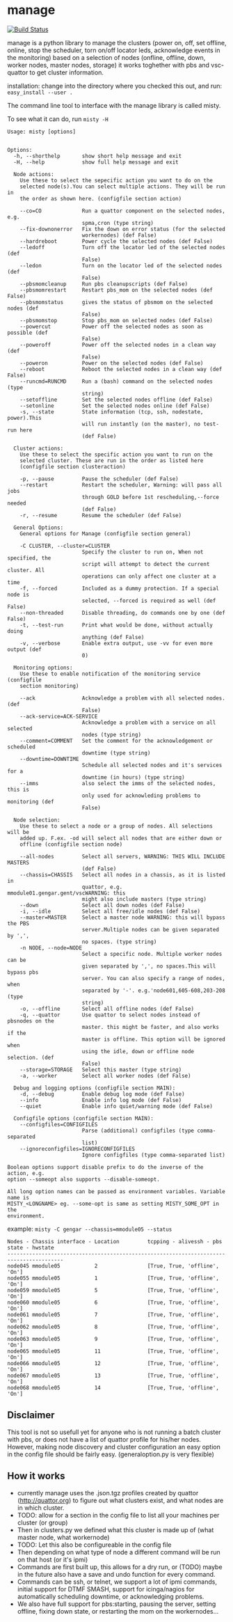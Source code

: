 manage
======

[![Build Status](https://jenkins1.ugent.be/buildStatus/icon?job=vsc-manage-python26)](https://jenkins1.ugent.be/view/VSC%20tools/job/vsc-manage-python26/)

manage is a python library to manage the clusters (power on, off, set offline, online, stop the scheduler, torn on/off locator leds, acknowledge events in the monitoring) based on a selection of nodes (onfline, offline, down, worker nodes, master nodes, storage)  it works toghether with pbs and vsc-quattor to get cluster information.

installation: change into the directory where you checked this out, and run:
`easy_install --user .`

The command line tool to interface with the manage library is called misty.

To see what it can do, run
`misty -H`
```
Usage: misty [options]


Options:
  -h, --shorthelp       show short help message and exit
  -H, --help            show full help message and exit

  Node actions:
    Use these to select the sepecific action you want to do on the
    selected node(s).You can select multiple actions. They will be run in
    the order as shown here. (configfile section action)

    --co=CO             Run a quattor component on the selected nodes, e.g.
                        spma,cron (type string)
    --fix-downonerror   Fix the down on error status (for the selected
                        workernodes) (def False)
    --hardreboot        Power cycle the selected nodes (def False)
    --ledoff            Turn off the locator led of the selected nodes (def
                        False)
    --ledon             Turn on the locator led of the selected nodes (def
                        False)
    --pbsmomcleanup     Run pbs cleanupscripts (def False)
    --pbsmomrestart     Restart pbs_mom on the selected nodes (def False)
    --pbsmomstatus      gives the status of pbsmom on the selected nodes (def
                        False)
    --pbsmomstop        Stop pbs_mom on selected nodes (def False)
    --powercut          Power off the selected nodes as soon as possible (def
                        False)
    --poweroff          Power off the selected nodes in a clean way (def
                        False)
    --poweron           Power on the selected nodes (def False)
    --reboot            Reboot the selected nodes in a clean way (def False)
    --runcmd=RUNCMD     Run a (bash) command on the selected nodes (type
                        string)
    --setoffline        Set the selected nodes offline (def False)
    --setonline         Set the selected nodes online (def False)
    -s, --state         State information (tcp, ssh, nodestate, power).This
                        will run instantly (on the master), no test-run here
                        (def False)

  Cluster actions:
    Use these to select the specific action you want to run on the
    selected cluster. These are run in the order as listed here
    (configfile section clusteraction)

    -p, --pause         Pause the scheduler (def False)
    --restart           Restart the scheduler, Warning: will pass all jobs
                        through GOLD before 1st rescheduling,--force needed
                        (def False)
    -r, --resume        Resume the scheduler (def False)

  General Options:
    General options for Manage (configfile section general)

    -C CLUSTER, --cluster=CLUSTER
                        Specify the cluster to run on, When not specified, the
                        script will attempt to detect the current cluster. All
                        operations can only affect one cluster at a time
    -f, --forced        Included as a dummy protection. If a special node is
                        selected, --forced is required as well (def False)
    --non-threaded      Disable threading, do commands one by one (def False)
    -t, --test-run      Print what would be done, without actually doing
                        anything (def False)
    -v, --verbose       Enable extra output, use -vv for even more output (def
                        0)

  Monitoring options:
    Use these to enable notification of the monitoring service (configfile
    section monitoring)

    --ack               Acknowledge a problem with all selected nodes. (def
                        False)
    --ack-service=ACK-SERVICE
                        Acknowledge a problem with a service on all selected
                        nodes (type string)
    --comment=COMMENT   Set the comment for the acknowledgement or scheduled
                        downtime (type string)
    --downtime=DOWNTIME
                        Schedule all selected nodes and it's services for a
                        downtime (in hours) (type string)
    --imms              also select the imms of the selected nodes, this is
                        only used for acknowleding problems to monitoring (def
                        False)

  Node selection:
    Use these to select a node or a group of nodes. All selections will be
    added up. F.ex. -od will select all nodes that are either down or
    offline (configfile section node)

    --all-nodes         Select all servers, WARNING: THIS WILL INCLUDE MASTERS
                        (def False)
    --chassis=CHASSIS   Select all nodes in a chassis, as it is listed in
                        quattor, e.g. mmodule01.gengar.gent/vscWARNING: this
                        might also include masters (type string)
    --down              Select all down nodes (def False)
    -i, --idle          Select all free/idle nodes (def False)
    --master=MASTER     Select a master node WARNING: this will bypass the PBS
                        server.Multiple nodes can be given separated by ',',
                        no spaces. (type string)
    -n NODE, --node=NODE
                        Select a specific node. Multiple worker nodes can be
                        given separated by ',', no spaces.This will bypass pbs
                        server. You can also specify a range of nodes, when
                        separated by '-'. e.g.'node601,605-608,203-208 (type
                        string)
    -o, --offline       Select all offline nodes (def False)
    -q, --quattor       Use quattor to select nodes instead of pbsnodes on the
                        master. this might be faster, and also works if the
                        master is offline. This option will be ignored when
                        using the idle, down or offline node selection. (def
                        False)
    --storage=STORAGE   Select this master (type string)
    -a, --worker        Select all worker nodes (def False)

  Debug and logging options (configfile section MAIN):
    -d, --debug         Enable debug log mode (def False)
    --info              Enable info log mode (def False)
    --quiet             Enable info quiet/warning mode (def False)

  Configfile options (configfile section MAIN):
    --configfiles=CONFIGFILES
                        Parse (additional) configfiles (type comma-separated
                        list)
    --ignoreconfigfiles=IGNORECONFIGFILES
                        Ignore configfiles (type comma-separated list)

Boolean options support disable prefix to do the inverse of the action, e.g.
option --someopt also supports --disable-someopt.

All long option names can be passed as environment variables. Variable name is
MISTY_<LONGNAME> eg. --some-opt is same as setting MISTY_SOME_OPT in the
environment.
```

example:
`misty -C gengar --chassis=mmodule05 --status`
```
Nodes - Chassis interface - Location         tcpping - alivessh - pbs state - hwstate
----------------------------------------------------------------------------------------
node045 mmodule05           2                [True, True, 'offline', 'On']
node055 mmodule05           1                [True, True, 'offline', 'On']
node059 mmodule05           5                [True, True, 'offline', 'On']
node060 mmodule05           6                [True, True, 'offline', 'On']
node061 mmodule05           7                [True, True, 'offline', 'On']
node062 mmodule05           8                [True, True, 'offline', 'On']
node063 mmodule05           9                [True, True, 'offline', 'On']
node065 mmodule05           11               [True, True, 'offline', 'On']
node066 mmodule05           12               [True, True, 'offline', 'On']
node067 mmodule05           13               [True, True, 'offline', 'On']
node068 mmodule05           14               [True, True, 'offline', 'On']
```

Disclaimer
---------
This tool is not so usefull yet for anyone who is not running a batch cluster with pbs, or does not have a list of quattor profile for his/her nodes.
However, making node discovery and cluster configuration an easy option in the config file should be fairly easy. (generaloption.py is very flexible)

How it works
-------------
- currently manage uses the .json.tgz profiles created by quattor (http://quattor.org) to figure out what clusters exist, and what nodes are in which
cluster.
 - TODO: allow for a section in the config file to list all your machines per cluster (or group)
- Then in clusters.py we defined what this cluster is made up of (what master node, what workernode)
 - TODO: Let this also be configureable in the config file
- Then depending on what type of node a different command will be run on that host (or it's ipmi)
 - Commands are first built up, this allows for a dry run, or (TODO) maybe in the future also have a save and undo function for every command.
 - Commands can be ssh, or telnet, we support a lot of ipmi commands, initial support for DTMF SMASH, support for icinga/nagios for automatically scheduling downtime, or acknowledging problems.
 - We also have full support for pbs:starting, pausing the server, setting offline, fixing down state, or restarting the mom on the workernodes...
